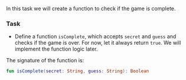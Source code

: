 In this task we will create a function to check if the game is complete.

### Task

- Define a function `isComplete`, which accepts `secret` and `guess` and checks if the game is over.
  For now, let it always return `true`. We will implement the function logic later.

<div class="hint" title="Push me to see the signature of the isComplete function">

The signature of the function is:
```kotlin
fun isComplete(secret: String, guess: String): Boolean
```
</div>
